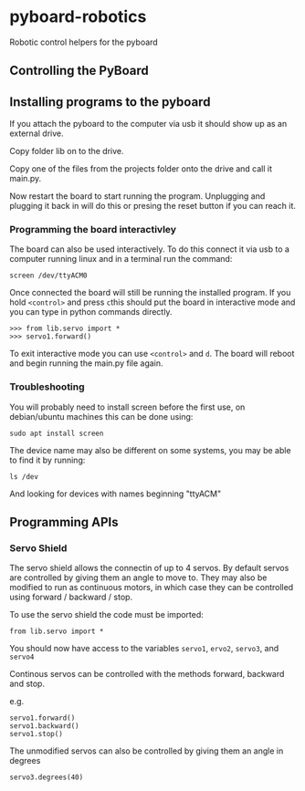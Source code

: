 # pyboard-robotics
Robotic control helpers  for the pyboard

## Controlling the PyBoard
## Installing programs to the pyboard

If you attach the pyboard to the computer via usb it should show up as an external drive.

Copy folder lib on to the drive.

Copy one of the files from the projects folder onto the drive and call it main.py.

Now restart the board to start running the program.  Unplugging and plugging it back in will do this or presing the reset button if you can reach it.

### Programming the board interactivley

The board can also be used interactively.  To do this connect it via usb to a computer running linux and in a terminal run the command:

    screen /dev/ttyACM0

Once connected the board will still be running the installed program.  If you hold ``<control>`` and press ``c``this should put the board in  interactive mode and you can type in python commands directly.

    >>> from lib.servo import *
    >>> servo1.forward()

To exit interactive mode you can use ``<control>`` and ``d``.  The board will reboot and begin running the main.py file again.

### Troubleshooting

You will probably need to install screen before the first use, on debian/ubuntu machines this can be done using:

    sudo apt install screen

The device name may also be different on some systems, you may be able to find it by running:

    ls /dev

And looking for devices with names beginning "ttyACM"

## Programming APIs
### Servo Shield

The servo shield allows the connectin of up to 4 servos.  By default servos are controlled by giving them an angle to move to.  They may also be modified to run as continuous motors, in which case they can be controlled using forward / backward / stop.

To use the servo shield the code must be imported:

    from lib.servo import *

You should now have access to the variables ``servo1``, ``ervo2``, ``servo3``, and ``servo4``

 Continous servos can be controlled with the methods forward, backward and stop.

e.g.

    servo1.forward()
    servo1.backward()
    servo1.stop()

The unmodified servos can also be controlled by giving them an angle in degrees

    servo3.degrees(40)

